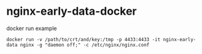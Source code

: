 # nginx-early-data-docker

docker run example

```
docker run -v /path/to/crt/and/key:/tmp -p 4433:4433 -it nginx-early-data nginx -g "daemon off;" -c /etc/nginx/nginx.conf
```
